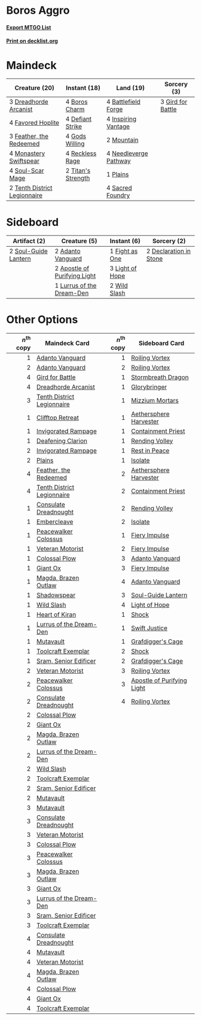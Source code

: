 # Boros Aggro

#### [Export MTGO List](../collection/Boros%20Aggro/Boros%20Aggro.txt)
#### [Print on decklist.org](http://decklist.org/?deckmain=4%09Battlefield%20Forge%0A4%09Boros%20Charm%0A4%09Defiant%20Strike%0A3%09Dreadhorde%20Arcanist%0A4%09Favored%20Hoplite%0A3%09Feather,%20the%20Redeemed%0A3%09Gird%20for%20Battle%0A4%09Gods%20Willing%0A4%09Inspiring%20Vantage%0A4%09Monastery%20Swiftspear%0A2%09Mountain%0A4%09Needleverge%20Pathway%0A1%09Plains%0A4%09Reckless%20Rage%0A4%09Sacred%20Foundry%0A4%09Soul-Scar%20Mage%0A2%09Tenth%20District%20Legionnaire%0A2%09Titan's%20Strength&deckside=2%09Adanto%20Vanguard%0A2%09Apostle%20of%20Purifying%20Light%0A2%09Declaration%20in%20Stone%0A1%09Fight%20as%20One%0A3%09Light%20of%20Hope%0A1%09Lurrus%20of%20the%20Dream-Den%0A2%09Soul-Guide%20Lantern%0A2%09Wild%20Slash)
# Maindeck

|                                             Creature (20)                                             |                                        Instant (18)                                         |                                           Land (19)                                            |                                        Sorcery (3)                                         |
|-------------------------------------------------------------------------------------------------------|---------------------------------------------------------------------------------------------|------------------------------------------------------------------------------------------------|--------------------------------------------------------------------------------------------|
|3 [Dreadhorde Arcanist](http://gatherer.wizards.com/Pages/Card/Details.aspx?multiverseid=461052)       |4 [Boros Charm](http://gatherer.wizards.com/Pages/Card/Details.aspx?multiverseid=442188)     |4 [Battlefield Forge](http://gatherer.wizards.com/Pages/Card/Details.aspx?multiverseid=129479)  |3 [Gird for Battle](http://gatherer.wizards.com/Pages/Card/Details.aspx?multiverseid=452762)|
|4 [Favored Hoplite](http://gatherer.wizards.com/Pages/Card/Details.aspx?multiverseid=373596)           |4 [Defiant Strike](http://gatherer.wizards.com/Pages/Card/Details.aspx?multiverseid=386515)  |4 [Inspiring Vantage](http://gatherer.wizards.com/Pages/Card/Details.aspx?multiverseid=417819)  |                                                                                            |
|3 [Feather, the Redeemed](http://gatherer.wizards.com/Pages/Card/Details.aspx?multiverseid=461124)     |4 [Gods Willing](http://gatherer.wizards.com/Pages/Card/Details.aspx?multiverseid=442005)    |2 [Mountain](http://gatherer.wizards.com/Pages/Card/Details.aspx?multiverseid=439859)           |                                                                                            |
|4 [Monastery Swiftspear](http://gatherer.wizards.com/Pages/Card/Details.aspx?multiverseid=438706)      |4 [Reckless Rage](http://gatherer.wizards.com/Pages/Card/Details.aspx?multiverseid=439767)   |4 [Needleverge Pathway](http://gatherer.wizards.com/Pages/Card/Details.aspx?multiverseid=491918)|                                                                                            |
|4 [Soul-Scar Mage](http://gatherer.wizards.com/Pages/Card/Details.aspx?multiverseid=426850)            |2 [Titan's Strength](http://gatherer.wizards.com/Pages/Card/Details.aspx?multiverseid=398680)|1 [Plains](http://gatherer.wizards.com/Pages/Card/Details.aspx?multiverseid=439856)             |                                                                                            |
|2 [Tenth District Legionnaire](http://gatherer.wizards.com/Pages/Card/Details.aspx?multiverseid=461149)|                                                                                             |4 [Sacred Foundry](http://gatherer.wizards.com/Pages/Card/Details.aspx?multiverseid=405106)     |                                                                                            |


# Sideboard

|                                         Artifact (2)                                          |                                             Creature (5)                                              |                                       Instant (6)                                        |                                           Sorcery (2)                                           |
|-----------------------------------------------------------------------------------------------|-------------------------------------------------------------------------------------------------------|------------------------------------------------------------------------------------------|-------------------------------------------------------------------------------------------------|
|2 [Soul-Guide Lantern](http://gatherer.wizards.com/Pages/Card/Details.aspx?multiverseid=476488)|2 [Adanto Vanguard](http://gatherer.wizards.com/Pages/Card/Details.aspx?multiverseid=435152)           |1 [Fight as One](http://gatherer.wizards.com/Pages/Card/Details.aspx?multiverseid=479532) |2 [Declaration in Stone](http://gatherer.wizards.com/Pages/Card/Details.aspx?multiverseid=409750)|
|                                                                                               |2 [Apostle of Purifying Light](http://gatherer.wizards.com/Pages/Card/Details.aspx?multiverseid=466760)|3 [Light of Hope](http://gatherer.wizards.com/Pages/Card/Details.aspx?multiverseid=479540)|                                                                                                 |
|                                                                                               |1 [Lurrus of the Dream-Den](http://gatherer.wizards.com/Pages/Card/Details.aspx?multiverseid=479746)   |2 [Wild Slash](http://gatherer.wizards.com/Pages/Card/Details.aspx?multiverseid=391959)   |                                                                                                 |


# Other Options

|*n*<sup>th</sup> copy|                                            Maindeck Card                                            |*n*<sup>th</sup> copy|                                           Sideboard Card                                            |
|--------------------:|-----------------------------------------------------------------------------------------------------|--------------------:|-----------------------------------------------------------------------------------------------------|
|                    1|[Adanto Vanguard](http://gatherer.wizards.com/Pages/Card/Details.aspx?multiverseid=435152)           |                    1|[Roiling Vortex](http://gatherer.wizards.com/Pages/Card/Details.aspx?multiverseid=491797)            |
|                    2|[Adanto Vanguard](http://gatherer.wizards.com/Pages/Card/Details.aspx?multiverseid=435152)           |                    2|[Roiling Vortex](http://gatherer.wizards.com/Pages/Card/Details.aspx?multiverseid=491797)            |
|                    4|[Gird for Battle](http://gatherer.wizards.com/Pages/Card/Details.aspx?multiverseid=452762)           |                    1|[Stormbreath Dragon](http://gatherer.wizards.com/Pages/Card/Details.aspx?multiverseid=373679)        |
|                    4|[Dreadhorde Arcanist](http://gatherer.wizards.com/Pages/Card/Details.aspx?multiverseid=461052)       |                    1|[Glorybringer](http://gatherer.wizards.com/Pages/Card/Details.aspx?multiverseid=426836)              |
|                    3|[Tenth District Legionnaire](http://gatherer.wizards.com/Pages/Card/Details.aspx?multiverseid=461149)|                    1|[Mizzium Mortars](http://gatherer.wizards.com/Pages/Card/Details.aspx?multiverseid=405302)           |
|                    1|[Clifftop Retreat](http://gatherer.wizards.com/Pages/Card/Details.aspx?multiverseid=443127)          |                    1|[Aethersphere Harvester](http://gatherer.wizards.com/Pages/Card/Details.aspx?multiverseid=423809)    |
|                    1|[Invigorated Rampage](http://gatherer.wizards.com/Pages/Card/Details.aspx?multiverseid=423753)       |                    1|[Containment Priest](http://gatherer.wizards.com/Pages/Card/Details.aspx?multiverseid=389470)        |
|                    1|[Deafening Clarion](http://gatherer.wizards.com/Pages/Card/Details.aspx?multiverseid=452915)         |                    1|[Rending Volley](http://gatherer.wizards.com/Pages/Card/Details.aspx?multiverseid=394663)            |
|                    2|[Invigorated Rampage](http://gatherer.wizards.com/Pages/Card/Details.aspx?multiverseid=423753)       |                    1|[Rest in Peace](http://gatherer.wizards.com/Pages/Card/Details.aspx?multiverseid=442021)             |
|                    2|[Plains](http://gatherer.wizards.com/Pages/Card/Details.aspx?multiverseid=439856)                    |                    1|[Isolate](http://gatherer.wizards.com/Pages/Card/Details.aspx?multiverseid=447153)                   |
|                    4|[Feather, the Redeemed](http://gatherer.wizards.com/Pages/Card/Details.aspx?multiverseid=461124)     |                    2|[Aethersphere Harvester](http://gatherer.wizards.com/Pages/Card/Details.aspx?multiverseid=423809)    |
|                    4|[Tenth District Legionnaire](http://gatherer.wizards.com/Pages/Card/Details.aspx?multiverseid=461149)|                    2|[Containment Priest](http://gatherer.wizards.com/Pages/Card/Details.aspx?multiverseid=389470)        |
|                    1|[Consulate Dreadnought](http://gatherer.wizards.com/Pages/Card/Details.aspx?multiverseid=423813)     |                    2|[Rending Volley](http://gatherer.wizards.com/Pages/Card/Details.aspx?multiverseid=394663)            |
|                    1|[Embercleave](http://gatherer.wizards.com/Pages/Card/Details.aspx?multiverseid=473082)               |                    2|[Isolate](http://gatherer.wizards.com/Pages/Card/Details.aspx?multiverseid=447153)                   |
|                    1|[Peacewalker Colossus](http://gatherer.wizards.com/Pages/Card/Details.aspx?multiverseid=423837)      |                    1|[Fiery Impulse](http://gatherer.wizards.com/Pages/Card/Details.aspx?multiverseid=398516)             |
|                    1|[Veteran Motorist](http://gatherer.wizards.com/Pages/Card/Details.aspx?multiverseid=417761)          |                    2|[Fiery Impulse](http://gatherer.wizards.com/Pages/Card/Details.aspx?multiverseid=398516)             |
|                    1|[Colossal Plow](http://gatherer.wizards.com/Pages/Card/Details.aspx?multiverseid=503852)             |                    3|[Adanto Vanguard](http://gatherer.wizards.com/Pages/Card/Details.aspx?multiverseid=435152)           |
|                    1|[Giant Ox](http://gatherer.wizards.com/Pages/Card/Details.aspx?multiverseid=503615)                  |                    3|[Fiery Impulse](http://gatherer.wizards.com/Pages/Card/Details.aspx?multiverseid=398516)             |
|                    1|[Magda, Brazen Outlaw](http://gatherer.wizards.com/Pages/Card/Details.aspx?multiverseid=503754)      |                    4|[Adanto Vanguard](http://gatherer.wizards.com/Pages/Card/Details.aspx?multiverseid=435152)           |
|                    1|[Shadowspear](http://gatherer.wizards.com/Pages/Card/Details.aspx?multiverseid=476487)               |                    3|[Soul-Guide Lantern](http://gatherer.wizards.com/Pages/Card/Details.aspx?multiverseid=476488)        |
|                    1|[Wild Slash](http://gatherer.wizards.com/Pages/Card/Details.aspx?multiverseid=391959)                |                    4|[Light of Hope](http://gatherer.wizards.com/Pages/Card/Details.aspx?multiverseid=479540)             |
|                    1|[Heart of Kiran](http://gatherer.wizards.com/Pages/Card/Details.aspx?multiverseid=423820)            |                    1|[Shock](http://gatherer.wizards.com/Pages/Card/Details.aspx?multiverseid=129732)                     |
|                    1|[Lurrus of the Dream-Den](http://gatherer.wizards.com/Pages/Card/Details.aspx?multiverseid=479746)   |                    1|[Swift Justice](http://gatherer.wizards.com/Pages/Card/Details.aspx?multiverseid=386374)             |
|                    1|[Mutavault](http://gatherer.wizards.com/Pages/Card/Details.aspx?multiverseid=370733)                 |                    1|[Grafdigger's Cage](http://gatherer.wizards.com/Pages/Card/Details.aspx?multiverseid=278452)         |
|                    1|[Toolcraft Exemplar](http://gatherer.wizards.com/Pages/Card/Details.aspx?multiverseid=417605)        |                    2|[Shock](http://gatherer.wizards.com/Pages/Card/Details.aspx?multiverseid=129732)                     |
|                    1|[Sram, Senior Edificer](http://gatherer.wizards.com/Pages/Card/Details.aspx?multiverseid=423690)     |                    2|[Grafdigger's Cage](http://gatherer.wizards.com/Pages/Card/Details.aspx?multiverseid=278452)         |
|                    2|[Veteran Motorist](http://gatherer.wizards.com/Pages/Card/Details.aspx?multiverseid=417761)          |                    3|[Roiling Vortex](http://gatherer.wizards.com/Pages/Card/Details.aspx?multiverseid=491797)            |
|                    2|[Peacewalker Colossus](http://gatherer.wizards.com/Pages/Card/Details.aspx?multiverseid=423837)      |                    3|[Apostle of Purifying Light](http://gatherer.wizards.com/Pages/Card/Details.aspx?multiverseid=466760)|
|                    2|[Consulate Dreadnought](http://gatherer.wizards.com/Pages/Card/Details.aspx?multiverseid=423813)     |                    4|[Roiling Vortex](http://gatherer.wizards.com/Pages/Card/Details.aspx?multiverseid=491797)            |
|                    2|[Colossal Plow](http://gatherer.wizards.com/Pages/Card/Details.aspx?multiverseid=503852)             |                     |                                                                                                     |
|                    2|[Giant Ox](http://gatherer.wizards.com/Pages/Card/Details.aspx?multiverseid=503615)                  |                     |                                                                                                     |
|                    2|[Magda, Brazen Outlaw](http://gatherer.wizards.com/Pages/Card/Details.aspx?multiverseid=503754)      |                     |                                                                                                     |
|                    2|[Lurrus of the Dream-Den](http://gatherer.wizards.com/Pages/Card/Details.aspx?multiverseid=479746)   |                     |                                                                                                     |
|                    2|[Wild Slash](http://gatherer.wizards.com/Pages/Card/Details.aspx?multiverseid=391959)                |                     |                                                                                                     |
|                    2|[Toolcraft Exemplar](http://gatherer.wizards.com/Pages/Card/Details.aspx?multiverseid=417605)        |                     |                                                                                                     |
|                    2|[Sram, Senior Edificer](http://gatherer.wizards.com/Pages/Card/Details.aspx?multiverseid=423690)     |                     |                                                                                                     |
|                    2|[Mutavault](http://gatherer.wizards.com/Pages/Card/Details.aspx?multiverseid=370733)                 |                     |                                                                                                     |
|                    3|[Mutavault](http://gatherer.wizards.com/Pages/Card/Details.aspx?multiverseid=370733)                 |                     |                                                                                                     |
|                    3|[Consulate Dreadnought](http://gatherer.wizards.com/Pages/Card/Details.aspx?multiverseid=423813)     |                     |                                                                                                     |
|                    3|[Veteran Motorist](http://gatherer.wizards.com/Pages/Card/Details.aspx?multiverseid=417761)          |                     |                                                                                                     |
|                    3|[Colossal Plow](http://gatherer.wizards.com/Pages/Card/Details.aspx?multiverseid=503852)             |                     |                                                                                                     |
|                    3|[Peacewalker Colossus](http://gatherer.wizards.com/Pages/Card/Details.aspx?multiverseid=423837)      |                     |                                                                                                     |
|                    3|[Magda, Brazen Outlaw](http://gatherer.wizards.com/Pages/Card/Details.aspx?multiverseid=503754)      |                     |                                                                                                     |
|                    3|[Giant Ox](http://gatherer.wizards.com/Pages/Card/Details.aspx?multiverseid=503615)                  |                     |                                                                                                     |
|                    3|[Lurrus of the Dream-Den](http://gatherer.wizards.com/Pages/Card/Details.aspx?multiverseid=479746)   |                     |                                                                                                     |
|                    3|[Sram, Senior Edificer](http://gatherer.wizards.com/Pages/Card/Details.aspx?multiverseid=423690)     |                     |                                                                                                     |
|                    3|[Toolcraft Exemplar](http://gatherer.wizards.com/Pages/Card/Details.aspx?multiverseid=417605)        |                     |                                                                                                     |
|                    4|[Consulate Dreadnought](http://gatherer.wizards.com/Pages/Card/Details.aspx?multiverseid=423813)     |                     |                                                                                                     |
|                    4|[Mutavault](http://gatherer.wizards.com/Pages/Card/Details.aspx?multiverseid=370733)                 |                     |                                                                                                     |
|                    4|[Veteran Motorist](http://gatherer.wizards.com/Pages/Card/Details.aspx?multiverseid=417761)          |                     |                                                                                                     |
|                    4|[Magda, Brazen Outlaw](http://gatherer.wizards.com/Pages/Card/Details.aspx?multiverseid=503754)      |                     |                                                                                                     |
|                    4|[Colossal Plow](http://gatherer.wizards.com/Pages/Card/Details.aspx?multiverseid=503852)             |                     |                                                                                                     |
|                    4|[Giant Ox](http://gatherer.wizards.com/Pages/Card/Details.aspx?multiverseid=503615)                  |                     |                                                                                                     |
|                    4|[Toolcraft Exemplar](http://gatherer.wizards.com/Pages/Card/Details.aspx?multiverseid=417605)        |                     |                                                                                                     |

